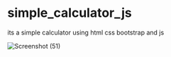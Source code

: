 # simple_calculator_js
its a simple calculator using  html css bootstrap and js

![Screenshot (51)](https://github.com/govindpg/simple_calculator_js/assets/72184197/9e0d204b-87ce-44da-8fe8-66853b7e27b6)
